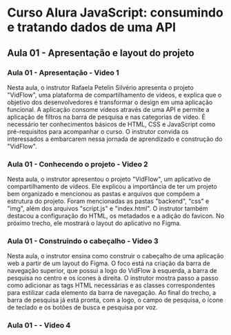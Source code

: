 # Curso Alura JavaScript: consumindo e tratando dados de uma API

## Aula 01 - Apresentação e layout do projeto

### Aula 01 - Apresentação - Video 1

Nesta aula, o instrutor Rafaela Petelin Silvério apresenta o projeto "VidFlow", uma plataforma de compartilhamento de vídeos, e explica que o objetivo dos desenvolvedores é transformar o design em uma aplicação funcional. A aplicação consome vídeos através de uma API e permite a aplicação de filtros na barra de pesquisa e nas categorias de vídeo. É necessário ter conhecimentos básicos de HTML, CSS e JavaScript como pré-requisitos para acompanhar o curso. O instrutor convida os interessados a embarcarem nessa jornada de aprendizado e construção do "VidFlow".

### Aula 01 - Conhecendo o projeto - Video 2

Nesta aula, o instrutor apresentou o projeto "VidFlow", um aplicativo de compartilhamento de vídeos. Ele explicou a importância de ter um projeto bem organizado e mencionou as pastas e arquivos que compõem a estrutura do projeto. Foram mencionadas as pastas "backend", "css" e "img", além dos arquivos "script.js" e "index.html". O instrutor também destacou a configuração do HTML, os metadados e a adição do favicon. No próximo trecho, ele mostrará o layout do aplicativo no Figma.

### Aula 01 - Construindo o cabeçalho - Video 3

Nesta aula, o instrutor ensina como construir o cabeçalho de uma aplicação web a partir de um layout do Figma. O foco está na criação da barra de navegação superior, que possui a logo do VidFlow à esquerda, a barra de pesquisa no centro e os ícones à direita. O instrutor mostra passo a passo como adicionar as tags HTML necessárias e as classes correspondentes para estilizar cada elemento da barra de navegação. Ao final do trecho, a barra de pesquisa já está pronta, com a logo, o campo de pesquisa, o ícone de teclado e os botões de busca e pesquisa por voz.

### Aula 01 -  - Video 4